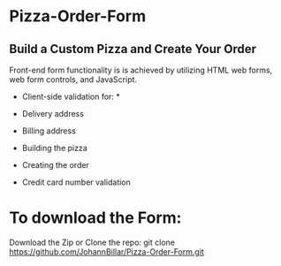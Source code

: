 # Pizza-Order-Form #

## Build a Custom Pizza and Create Your Order ##

Front-end form functionality is is achieved by utilizing
HTML web forms, web form controls, and JavaScript.

* Client-side validation for: *

* Delivery address 
* Billing address
* Building the pizza
* Creating the order
* Credit card number validation

# To download the Form: #

Download the Zip or Clone the repo: git clone https://github.com/JohannBillar/Pizza-Order-Form.git